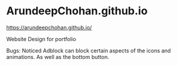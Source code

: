 # ArundeepChohan.github.io
https://arundeepchohan.github.io/

Website Design for portfolio

Bugs: Noticed Adblock can block certain aspects of the icons and animations. As well as the bottom button.
